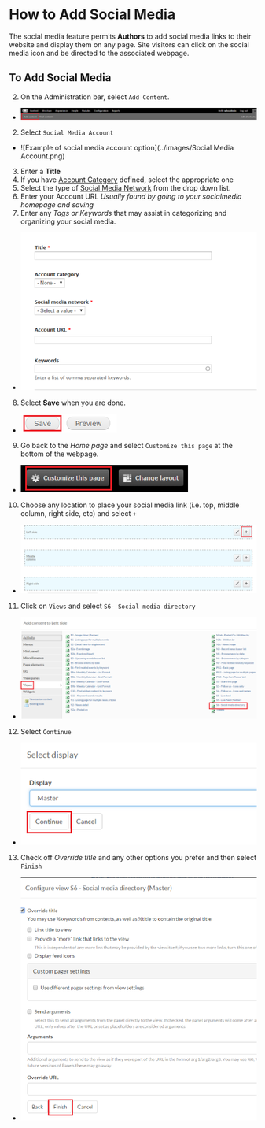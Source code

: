 # How to Add Social Media
The social media feature permits **Authors** to add social media links to their website and display them on any page. Site visitors can click on the social media icon and be directed to the associated webpage.

## To Add Social Media
2. On the Administration bar, select `Add Content`.
 * ![content](../images/Content.png)   
2. Select `Social Media Account`
 * ![Example of social media account option](../images/Social Media Account.png)
3. Enter a **Title**
4. If you have  [Account Category](taxonomies.md#categories) defined, select the appropriate one
5. Select the type of [Social Media Network](taxonomies.md#categories) from the drop down list.
6. Enter your Account URL *Usually found by going to your socialmedia homepage and saving*
7. Enter any *Tags or Keywords* that may assist in categorizing and organizing your social media.
 * ![Description](../images/Description.png)
8. Select **Save** when you are done.
 * ![image of save button](../images/save.png)

9. Go back to the *Home page* and select `Customize this page` at the bottom of the webpage.
 * ![image of s\customize button](../images/Customize.png)
10. Choose any location to place your social media link (i.e. top, middle column, right side, etc) and select `+`
  * ![image of add button](../images/add.png)
11. Click on `Views` and select `S6- Social media directory`
  * ![image of add button](../images/view.png)
12. Select `Continue`
  * ![image of add button](../images/continue.png)
13. Check off *Override title* and any other options you prefer and then select `Finish`
  * ![image of add button](../images/final.png)
